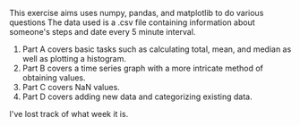 This exercise aims uses numpy, pandas, and matplotlib to do various questions
The data used is a .csv file containing information about someone's steps and date every 5 minute interval.

1. Part A covers basic tasks such as calculating total, mean, and median as well as plotting a histogram.
2. Part B covers a time series graph with a more intricate method of obtaining values.
3. Part C covers NaN values.
4. Part D covers adding new data and categorizing existing data.

I've lost track of what week it is.

